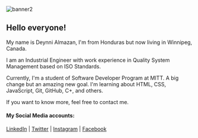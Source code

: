 ![banner2](https://user-images.githubusercontent.com/123532871/221482133-ef789093-6693-4c49-ab09-c79805f6c1b2.jpg)

## Hello everyone!

My name is Deynni Almazan, I'm from Honduras but now 
living in Winnipeg, Canada. 

I am an Industrial Engineer with work experience in Quality System Management
based on ISO Standards. 

Currently, I'm a student of Software Developer Program at MITT. A big change but
an amazing new goal. I'm learning about HTML, CSS, JavaScript, Git, GitHub, C+, 
and others.

If you want to know more, feel free to contact me.

#### My Social Media accounts:
<a href="https://www.linkedin.com/in/deynnialmazanmonroy/" target="_blank">LinkedIn</a> |
<a href="https://twitter.com/deynnialmazan" target="_blank">Twitter</a> | 
<a href="https://www.instagram.com/dey.amonroy/" target="_blank">Instagram</a> |
<a href="https://www.facebook.com/drosby.a" target="_blank">Facebook</a> 

